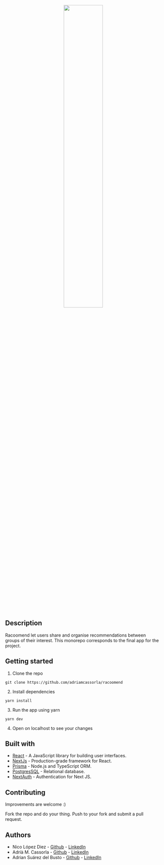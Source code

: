 <p align="center">
  <img style='width:50%' src="https://racoomend.vercel.app/_next/image?url=%2FRacoomend.png&w=1080&q=75" />
</p>


## Description
Racoomend let users share and organise recommendations between groups of their interest.
This monorepo corresponds to the final app for the project. 


## Getting started

1. Clone the repo

```
git clone https://github.com/adriamcassorla/racoomend
```

2. Install dependencies
```
yarn install
```

3. Run the app using yarn
```
yarn dev
```
4. Open on localhost to see your changes

## Built with

* [React](https://reactjs.org/) - A JavaScript library for building user interfaces.
* [NextJs](https://nextjs.org/) - Production-grade framework for React.
* [Prisma](https://www.prisma.io/) - Node.js and TypeScript ORM.
* [PostgresSQL](https://www.postgresql.org/) - Relational database.
* [NextAuth](https://next-auth.js.org/) - Authentication for Next JS.


## Contributing

Improvements are welcome :)

Fork the repo and do your thing. Push to your fork and submit a pull request.


## Authors

* Nico López Diez - [Github](https://github.com/nicolo413) - [LinkedIn](https://www.linkedin.com/in/nicolas-lopez-diez/)
* Adrià M. Cassorla - [Github](https://github.com/adriamcassorla) - [LinkedIn](https://www.linkedin.com/in/adriamcassorla/)
* Adrian Suárez del Busto - [Github](https://github.com/adrian-s-db) - [LinkedIn](https://www.linkedin.com/in/adrian-s-delbusto/)

